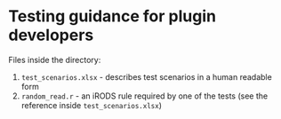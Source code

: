 # Testing guidance for plugin developers

Files inside the directory:
1. ```test_scenarios.xlsx``` - describes test scenarios in a human readable
	form
2. ```random_read.r``` - an iRODS rule required by one of the tests (see the
	reference inside ```test_scenarios.xlsx```)
